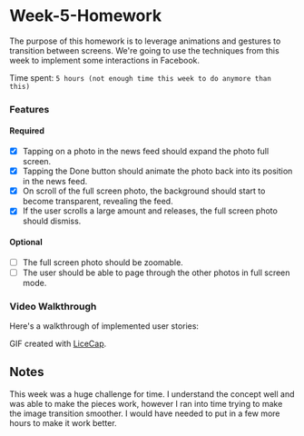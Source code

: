 # Week-5-Homework

The purpose of this homework is to leverage animations and gestures to transition between screens. We're going to use the techniques from this week to implement some interactions in Facebook.

Time spent: `5 hours (not enough time this week to do anymore than this)`

### Features

#### Required

- [X] Tapping on a photo in the news feed should expand the photo full screen.
- [X] Tapping the Done button should animate the photo back into its position in the news feed.
- [X] On scroll of the full screen photo, the background should start to become transparent, revealing the feed.
- [X] If the user scrolls a large amount and releases, the full screen photo should dismiss.

#### Optional

- [ ] The full screen photo should be zoomable.
- [ ] The user should be able to page through the other photos in full screen mode.

### Video Walkthrough 

Here's a walkthrough of implemented user stories:



GIF created with [LiceCap](http://www.cockos.com/licecap/).

## Notes

This week was a huge challenge for time. I understand the concept well and was able to make the pieces work, however I ran into time trying to make the image transition smoother. I would have needed to put in a few more hours to make it work better.

